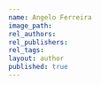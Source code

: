 ```yaml
---
name: Angelo Ferreira
image_path:
rel_authors:
rel_publishers:
rel_tags:
layout: author
published: true
---
```


